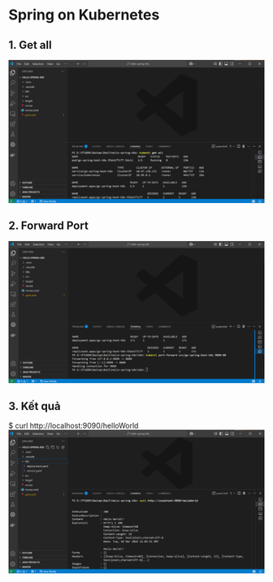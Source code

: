 # Spring on Kubernetes

## 1. Get all
![alt](hello-spring-k8s/src/main/resources/get_all.png)

## 2. Forward Port
![alt](hello-spring-k8s/src/main/resources/port-forward.png)

## 3. Kết quả
$ curl http://localhost:9090/helloWorld
![alt](hello-spring-k8s/src/main/resources/test.png)
